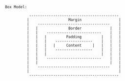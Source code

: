 
        Box Model:
          
                   -----------------------------------------
                  |                  Margin                 |
                  |    ---------------------------------    |
                  |   |              Border             |   |
                  |   |    -------------------------    |   |
                  |   |   |         Padding         |   |   |
                  |   |   |    -----------------    |   |   |
                  |   |   |   |     Content     |   |   |   |
                  |   |   |    -----------------    |   |   |
                  |   |   |                         |   |   |
                  |   |    -------------------------    |   |
                  |   |                                 |   |
                  |    ---------------------------------    |   
                  |                                         |
                   -----------------------------------------
